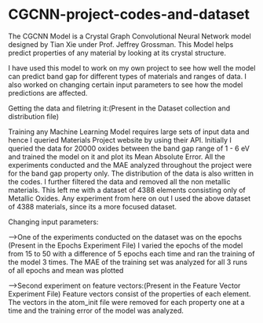 # CGCNN-project-codes-and-dataset

The CGCNN Model is a Crystal Graph Convolutional Neural Network model designed by Tian Xie under Prof. Jeffrey Grossman.
This Model helps predict properties of any material by looking at its crystal structure.

I have used this model to work on my own project to see how well the model can predict band gap for different types of materials and ranges of data.
I also worked on changing certain input parameters to see how the model predictions are affected.

Getting the data and filetring it:(Present in the Dataset collection and distribution file)

Training any Machine Learning Model requires large sets of input data and hence I queried Materials Project website by using their API.
Initially I queried the data for 20000 oxides between the band gap range of 1 - 6 eV and trained the model on it and plot its Mean Absolute Error.
All the experiments conducted and the MAE analyzed throughout the project were for the band gap property only.
The distribution of the data is also written in the codes.
I further filtered the data and removed all the non metallic materials. This left me with a dataset of 4388 elements consisting only of Metallic Oxides.
Any experiment from here on out I used the above dataset of 4388 materials, since its a more focused dataset.

Changing input parameters:

-->One of the experiments conducted on the dataset was on the epochs (Present in the Epochs Experiment File)
I varied the epochs of the model from 15 to 50 with a difference of 5 epochs each time and ran the training of the model 3 times. The MAE of the training set was analyzed for all 3 runs of all epochs and mean was plotted

-->Second experiment on feature vectors:(Present in the Feature Vector Experiment File)
Feature vectors consist of the properties of each element. The vectors in the atom_init file were removed for each property one at a time and the training error of the model was analyzed.
